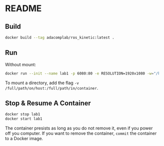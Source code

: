 # README

## Build

``` sh
docker build --tag adacomplab/ros_kinetic:latest .
```

## Run

Without mount:
``` sh
docker run --init --name lab1 -p 6080:80 -e RESOLUTION=1920x1080 -w="/home/ir" adacomplab/ros_kinetic:latest
```

To mount a directory, add the flag `-v /full/path/on/host:/full/path/in/container`.

## Stop & Resume A Container

``` sh
docker stop lab1
docker start lab1
```

The container presists as long as you do not remove it, even if you power off
you computer. If you want to remove the container, `commit` the container to a
Docker image.
